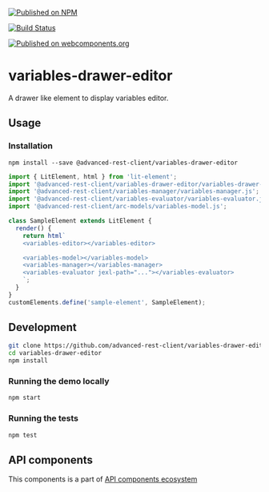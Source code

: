 [![Published on NPM](https://img.shields.io/npm/v/@advanced-rest-client/variables-drawer-editor.svg)](https://www.npmjs.com/package/@advanced-rest-client/variables-drawer-editor)

[![Build Status](https://travis-ci.org/advanced-rest-client/variables-drawer-editor.svg?branch=stage)](https://travis-ci.org/advanced-rest-client/variables-drawer-editor)

[![Published on webcomponents.org](https://img.shields.io/badge/webcomponents.org-published-blue.svg)](https://www.webcomponents.org/element/advanced-rest-client/variables-drawer-editor)


# variables-drawer-editor

A drawer like element to display variables editor.

## Usage

### Installation
```
npm install --save @advanced-rest-client/variables-drawer-editor
```

```js
import { LitElement, html } from 'lit-element';
import '@advanced-rest-client/variables-drawer-editor/variables-drawer-editor.js';
import '@advanced-rest-client/variables-manager/variables-manager.js';
import '@advanced-rest-client/variables-evaluator/variables-evaluator.js';
import '@advanced-rest-client/arc-models/variables-model.js';

class SampleElement extends LitElement {
  render() {
    return html`
    <variables-editor></variables-editor>

    <variables-model></variables-model>
    <variables-manager></variables-manager>
    <variables-evaluator jexl-path="..."></variables-evaluator>
    `;
  }
}
customElements.define('sample-element', SampleElement);
```


## Development

```sh
git clone https://github.com/advanced-rest-client/variables-drawer-editor
cd variables-drawer-editor
npm install
```

### Running the demo locally

```sh
npm start
```

### Running the tests

```sh
npm test
```

## API components

This components is a part of [API components ecosystem](https://elements.advancedrestclient.com/)
